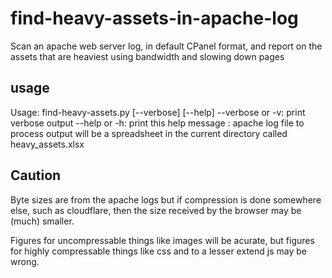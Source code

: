 # find-heavy-assets-in-apache-log
Scan an apache web server log, in default CPanel format, and report on the assets that are heaviest using bandwidth and slowing down pages

## usage

Usage: find-heavy-assets.py [--verbose] [--help] <apache log file>
--verbose or -v: print verbose output
--help or -h: print this help message
<apache log file>: apache log file to process
output will be a spreadsheet in the current directory called heavy_assets.xlsx
  
  
## Caution
  
  Byte sizes are from the apache logs but if compression is done somewhere else, such as cloudflare, then the size received by the browser may be (much) smaller.
  
  Figures for uncompressable things like images will be acurate, but figures for highly compressable things like css and to a lesser extend js may be wrong.
  
